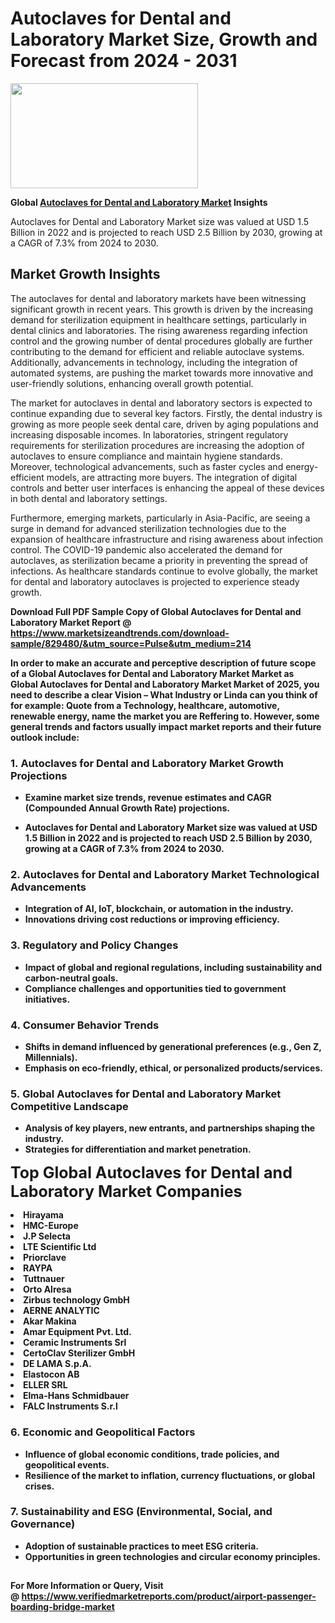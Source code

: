 <H1>Autoclaves for Dental and Laboratory Market Size, Growth and Forecast from 2024 - 2031</H1><img class="aligncenter size-medium wp-image-584254" src="https://thirdeyenews.in/wp-content/uploads/2024/09/Global-Market-Research-300x168.jpeg" alt="" width="300" height="168" /><p><strong>Global&nbsp;<a href="https://www.marketsizeandtrends.com/download-sample/829480/&amp;utm_source=Pulse&amp;utm_medium=214">Autoclaves for Dental and Laboratory Market</a> Insights</strong></p><p>Autoclaves for Dental and Laboratory Market size was valued at USD 1.5 Billion in 2022 and is projected to reach USD 2.5 Billion by 2030, growing at a CAGR of 7.3% from 2024 to 2030.</p><p><h2>Market Growth Insights</h2> <p>The autoclaves for dental and laboratory markets have been witnessing significant growth in recent years. This growth is driven by the increasing demand for sterilization equipment in healthcare settings, particularly in dental clinics and laboratories. The rising awareness regarding infection control and the growing number of dental procedures globally are further contributing to the demand for efficient and reliable autoclave systems. Additionally, advancements in technology, including the integration of automated systems, are pushing the market towards more innovative and user-friendly solutions, enhancing overall growth potential.</p> <p><strong></strong></p> <p>The market for autoclaves in dental and laboratory sectors is expected to continue expanding due to several key factors. Firstly, the dental industry is growing as more people seek dental care, driven by aging populations and increasing disposable incomes. In laboratories, stringent regulatory requirements for sterilization procedures are increasing the adoption of autoclaves to ensure compliance and maintain hygiene standards. Moreover, technological advancements, such as faster cycles and energy-efficient models, are attracting more buyers. The integration of digital controls and better user interfaces is enhancing the appeal of these devices in both dental and laboratory settings.</p> <p>Furthermore, emerging markets, particularly in Asia-Pacific, are seeing a surge in demand for advanced sterilization technologies due to the expansion of healthcare infrastructure and rising awareness about infection control. The COVID-19 pandemic also accelerated the demand for autoclaves, as sterilization became a priority in preventing the spread of infections. As healthcare standards continue to evolve globally, the market for dental and laboratory autoclaves is projected to experience steady growth.</p> <p><strong></p><p><span class=""><strong>Download Full PDF Sample Copy of Global Autoclaves for Dental and Laboratory Market Report</strong> @ <a href="https://www.marketsizeandtrends.com/download-sample/829480/&amp;utm_source=Pulse&amp;utm_medium=214" target="_blank">https://www.marketsizeandtrends.com/download-sample/829480/&amp;utm_source=Pulse&amp;utm_medium=214</a></span></p><p>In order to make an accurate and perceptive description of future scope of a Global&nbsp;Autoclaves for Dental and Laboratory Market Market as Global&nbsp;Autoclaves for Dental and Laboratory Market Market of 2025, you need to describe a clear Vision &ndash; What Industry or Linda can you think of for example: Quote from a Technology, healthcare, automotive, renewable energy, name the market you are Reffering to. However, some general trends and factors usually impact market reports and their future outlook include:</p><h3>1.&nbsp;<strong>Autoclaves for Dental and Laboratory Market Growth Projections</strong></h3><ul><li>Examine market size trends, revenue estimates and CAGR (Compounded Annual Growth Rate) projections.</li><li><p>Autoclaves for Dental and Laboratory Market size was valued at USD 1.5 Billion in 2022 and is projected to reach USD 2.5 Billion by 2030, growing at a CAGR of 7.3% from 2024 to 2030.</p></li></ul><h3>2.&nbsp;<strong>Autoclaves for Dental and Laboratory Market Technological Advancements</strong></h3><ul><li>Integration of AI, IoT, blockchain, or automation in the industry.</li><li>Innovations driving cost reductions or improving efficiency.</li></ul><h3>3.&nbsp;<strong>Regulatory and Policy Changes</strong></h3><ul><li>Impact of global and regional regulations, including sustainability and carbon-neutral goals.</li><li>Compliance challenges and opportunities tied to government initiatives.</li></ul><h3>4.&nbsp;<strong>Consumer Behavior Trends</strong></h3><ul><li>Shifts in demand influenced by generational preferences (e.g., Gen Z, Millennials).</li><li>Emphasis on eco-friendly, ethical, or personalized products/services.</li></ul><h3>5.&nbsp;<strong>Global Autoclaves for Dental and Laboratory Market Competitive Landscape</strong></h3><ul><li>Analysis of key players, new entrants, and partnerships shaping the industry.</li><li>Strategies for differentiation and market penetration.</li></ul><p data-pm-slice="1 1 []"><span style="color: inherit; font-family: inherit; font-size: 25px;">Top Global Autoclaves for Dental and Laboratory Market Companies</span></p><div class="" data-test-id=""><p><li>Hirayama</li><li> HMC-Europe</li><li> J.P Selecta</li><li> LTE Scientific Ltd</li><li> Priorclave</li><li> RAYPA</li><li> Tuttnauer</li><li> Orto Alresa</li><li> Zirbus technology GmbH</li><li> AERNE ANALYTIC</li><li> Akar Makina</li><li> Amar Equipment Pvt. Ltd.</li><li> Ceramic Instruments Srl</li><li> CertoClav Sterilizer GmbH</li><li> DE LAMA S.p.A.</li><li> Elastocon AB</li><li> ELLER SRL</li><li> Elma-Hans Schmidbauer</li><li> FALC Instruments S.r.l</li></p></div><h3>6.&nbsp;<strong>Economic and Geopolitical Factors</strong></h3><ul><li>Influence of global economic conditions, trade policies, and geopolitical events.</li><li>Resilience of the market to inflation, currency fluctuations, or global crises.</li></ul><h3>7.&nbsp;<strong>Sustainability and ESG (Environmental, Social, and Governance)</strong></h3><ul><li>Adoption of sustainable practices to meet ESG criteria.</li><li>Opportunities in green technologies and circular economy principles.</li></ul><h2><strong style="font-size: 14px;">For More Information or Query, Visit @&nbsp;</strong><a style="background-color: #ffffff; font-size: 14px;" href="https://www.marketsizeandtrends.com/report/autoclaves-for-dental-and-laboratory-market/" target="_blank">https://www.verifiedmarketreports.com/product/airport-passenger-boarding-bridge-market</a></h2>
